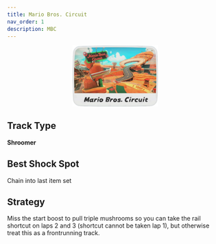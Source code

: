 ```yaml
---
title: Mario Bros. Circuit
nav_order: 1
description: MBC
---
```


<p align="center">
  <img src="/assets/images/mario-bros-circuit-icon.png" alt="Mario Bros. Circuit Icon" width="200"/>
</p>

## Track Type
**Shroomer**

## Best Shock Spot
Chain into last item set

## Strategy
Miss the start boost to pull triple mushrooms so you can take the rail shortcut on laps 2 and 3 (shortcut cannot be taken lap 1), but otherwise treat this as a frontrunning track.
